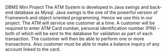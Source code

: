 DBMS Mini Project
The ATM System is developed in Java swings and back-end database as Mysql. Java swings is the one of the powerful version of Framework and object oriented programming. Hence we use this in our project. The ATM will service one customer at a time. A customer will be required to enter ATM Card number, personal identification number (PIN) – both of which will be sent to the database for validation as part of each transaction. The customer will then be able to perform one or more transactions. Also customer must be able to make a balance inquiry of any account linked to the card.
